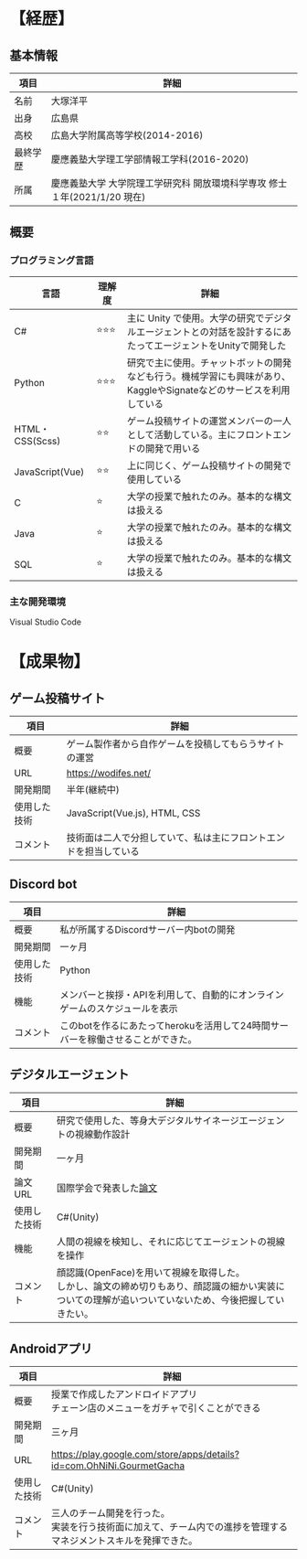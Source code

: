 # 【経歴】

## 基本情報

| 項目       | 詳細                                                                       |
| ---------- | -------------------------------------------------------------------------- |
| 名前       | 大塚洋平                                                                   |
| 出身       | 広島県                                                                     |
| 高校   | 広島大学附属高等学校(2014-2016)                                            |
| 最終学歴   | 慶應義塾大学理工学部情報工学科(2016-2020)                                             |
| 所属       | 慶應義塾大学 大学院理工学研究科 開放環境科学専攻 修士１年(2021/1/20 現在) |

## 概要

### プログラミング言語

| 言語             | 理解度    | 詳細     |
| ---------------- | --------- | -----|
| C#               | ⭐️⭐️⭐️ | 主に Unity で使用。大学の研究でデジタルエージェントとの対話を設計するにあたってエージェントをUnityで開発した|
| Python           | ⭐️⭐️⭐️ | 研究で主に使用。チャットボットの開発なども行う。機械学習にも興味があり、KaggleやSignateなどのサービスを利用している|
| HTML・CSS(Scss)   | ⭐️⭐️    | ゲーム投稿サイトの運営メンバーの一人として活動している。主にフロントエンドの開発で用いる        |
| JavaScript(Vue)   |⭐️⭐️|上に同じく、ゲーム投稿サイトの開発で使用している|
| C           | ⭐️       | 大学の授業で触れたのみ。基本的な構文は扱える                                                    |
| Java           | ⭐️       | 大学の授業で触れたのみ。基本的な構文は扱える                                                    |
| SQL           | ⭐️       | 大学の授業で触れたのみ。基本的な構文は扱える                                                    |

### 主な開発環境
Visual Studio Code


# 【成果物】
## ゲーム投稿サイト

| 項目         | 詳細                                                             | 
| ------------ | ---------------------------------------------------------------- | 
| 概要         | ゲーム製作者から自作ゲームを投稿してもらうサイトの運営           | 
| URL          | https://wodifes.net/                                             | 
| 開発期間     | 半年(継続中)                                                     | 
| 使用した技術 | JavaScript(Vue.js), HTML, CSS                                    | 
| コメント     | 技術面は二人で分担していて、私は主にフロントエンドを担当している | 

## Discord bot
| 項目         | 詳細                                                                            | 
| ------------ | ------------------------------------------------------------------------------- | 
| 概要         | 私が所属するDiscordサーバー内botの開発                                               | 
| 開発期間     | 一ヶ月                                                                          | 
| 使用した技術 | Python                                                                          | 
| 機能         | メンバーと挨拶・APIを利用して、自動的にオンラインゲームのスケジュールを表示     | 
| コメント     | このbotを作るにあたってherokuを活用して24時間サーバーを稼働させることができた。 | 

## デジタルエージェント
| 項目         | 詳細                                                                                                                                                 | 
| ------------ | ---------------------------------------------------------------------------------------------------------------------------------------------------- | 
| 概要         | 研究で使用した、等身大デジタルサイネージエージェントの視線動作設計                                                                                   | 
| 開発期間     | 一ヶ月                                                                                                                                               | 
| 論文URL      | 国際学会で発表した[論文](https://keio.pure.elsevier.com/ja/publications/predgaze-a-incongruity-prediction-model-for-users-gaze-movement)                             | 
| 使用した技術 | C#(Unity)                                                                                                                                            | 
| 機能         | 人間の視線を検知し、それに応じてエージェントの視線を操作                                                                                             | 
| コメント     | 顔認識(OpenFace)を用いて視線を取得した。<br>しかし、論文の締め切りもあり、顔認識の細かい実装についての理解が追いついていないため、今後把握していきたい。 | 


## Androidアプリ
| 項目         | 詳細                                                                                                               | 
| ------------ | ------------------------------------------------------------------------------------------------------------------ | 
| 概要         | 授業で作成したアンドロイドアプリ<br>チェーン店のメニューをガチャで引くことができる                                 | 
| 開発期間     | 三ヶ月                                                                                                             | 
| URL          | https://play.google.com/store/apps/details?id=com.OhNiNi.GourmetGacha                                              | 
| 使用した技術 | C#(Unity)                                                                                                          | 
| コメント     | 三人のチーム開発を行った。<br>実装を行う技術面に加えて、チーム内での進捗を管理するマネジメントスキルを発揮できた。 | 
